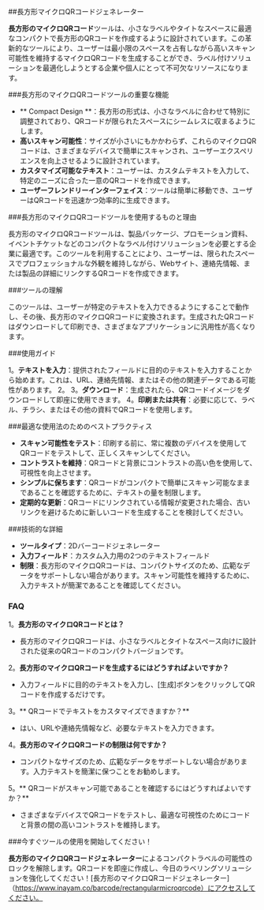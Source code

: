 ##長方形マイクロQRコードジェネレーター

**長方形のマイクロQRコード**ツールは、小さなラベルやタイトなスペースに最適なコンパクトで長方形のQRコードを作成するように設計されています。この革新的なツールにより、ユーザーは最小限のスペースを占有しながら高いスキャン可能性を維持するマイクロQRコードを生成することができ、ラベル付けソリューションを最適化しようとする企業や個人にとって不可欠なリソースになります。

###長方形のマイクロQRコードツールの重要な機能

-  ** Compact Design **：長方形の形式は、小さなラベルに合わせて特別に調整されており、QRコードが限られたスペースにシームレスに収まるようにします。
-  **高いスキャン可能性**：サイズが小さいにもかかわらず、これらのマイクロQRコードは、さまざまなデバイスで簡単にスキャンされ、ユーザーエクスペリエンスを向上させるように設計されています。
-  **カスタマイズ可能なテキスト**：ユーザーは、カスタムテキストを入力して、特定のニーズに合った一意のQRコードを作成できます。
-  **ユーザーフレンドリーインターフェイス**：ツールは簡単に移動でき、ユーザーはQRコードを迅速かつ効率的に生成できます。

###長方形のマイクロQRコードツールを使用するものと理由

長方形のマイクロQRコードツールは、製品パッケージ、プロモーション資料、イベントチケットなどのコンパクトなラベル付けソリューションを必要とする企業に最適です。このツールを利用することにより、ユーザーは、限られたスペースでプロフェッショナルな外観を維持しながら、Webサイト、連絡先情報、または製品の詳細にリンクするQRコードを作成できます。

###ツールの理解

このツールは、ユーザーが特定のテキストを入力できるようにすることで動作し、その後、長方形のマイクロQRコードに変換されます。生成されたQRコードはダウンロードして印刷でき、さまざまなアプリケーションに汎用性が高くなります。

###使用ガイド

1。**テキストを入力**：提供されたフィールドに目的のテキストを入力することから始めます。これは、URL、連絡先情報、またはその他の関連データである可能性があります。
2。
3。**ダウンロード**：生成されたら、QRコードイメージをダウンロードして即座に使用できます。
4。**印刷または共有**：必要に応じて、ラベル、チラシ、またはその他の資料でQRコードを使用します。

###最適な使用法のためのベストプラクティス

-  **スキャン可能性をテスト**：印刷する前に、常に複数のデバイスを使用してQRコードをテストして、正しくスキャンしてください。
-  **コントラストを維持**：QRコードと背景にコントラストの高い色を使用して、可視性を向上させます。
-  **シンプルに保ちます**：QRコードがコンパクトで簡単にスキャン可能なままであることを確認するために、テキストの量を制限します。
-  **定期的な更新**：QRコードにリンクされている情報が変更された場合、古いリンクを避けるために新しいコードを生成することを検討してください。

###技術的な詳細

-  **ツールタイプ**：2Dバーコードジェネレーター
-  **入力フィールド**：カスタム入力用の2つのテキストフィールド
-  **制限**：長方形のマイクロQRコードは、コンパクトサイズのため、広範なデータをサポートしない場合があります。スキャン可能性を維持するために、入力テキストが簡潔であることを確認してください。

### FAQ

1。**長方形のマイクロQRコードとは？**
- 長方形のマイクロQRコードは、小さなラベルとタイトなスペース向けに設計された従来のQRコードのコンパクトバージョンです。

2。**長方形のマイクロQRコードを生成するにはどうすればよいですか？**
- 入力フィールドに目的のテキストを入力し、[生成]ボタンをクリックしてQRコードを作成するだけです。

3。** QRコードでテキストをカスタマイズできますか？**
- はい、URLや連絡先情報など、必要なテキストを入力できます。

4。**長方形のマイクロQRコードの制限は何ですか？**
- コンパクトなサイズのため、広範なデータをサポートしない場合があります。入力テキストを簡潔に保つことをお勧めします。

5。** QRコードがスキャン可能であることを確認するにはどうすればよいですか？**
- さまざまなデバイスでQRコードをテストし、最適な可視性のためにコードと背景の間の高いコントラストを維持します。

###今すぐツールの使用を開始してください！

**長方形のマイクロQRコードジェネレーター**によるコンパクトラベルの可能性のロックを解除します。QRコードを即座に作成し、今日のラベリングソリューションを強化してください！[長方形のマイクロQRコードジェネレーター]（https://www.inayam.co/barcode/rectangularmicroqrcode）にアクセスしてください。